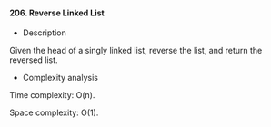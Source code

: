 #### 206. Reverse Linked List

* Description

Given the head of a singly linked list, reverse the list, and return the reversed list.

* Complexity analysis

Time complexity: O(n).

Space complexity: O(1).